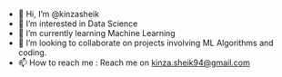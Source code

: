 - 👋 Hi, I’m @kinzasheik
- 👀 I’m interested in Data Science 
- 🌱 I’m currently learning Machine Learning
- 💞️ I’m looking to collaborate on projects involving ML Algorithms and coding.
- 📫 How to reach me : Reach me on kinza.sheik94@gmail.com

<!---
kinzasheik/kinzasheik is a ✨ special ✨ repository because its `README.md` (this file) appears on your GitHub profile.
You can click the Preview link to take a look at your changes.
--->
